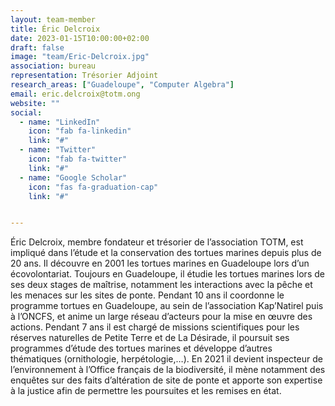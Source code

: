 ```yaml
---
layout: team-member
title: Éric Delcroix 
date: 2023-01-15T10:00:00+02:00
draft: false
image: "team/Eric-Delcroix.jpg"
association: bureau
representation: Trésorier Adjoint
research_areas: ["Guadeloupe", "Computer Algebra"]
email: eric.delcroix@totm.ong
website: ""
social:
  - name: "LinkedIn"
    icon: "fab fa-linkedin"
    link: "#"
  - name: "Twitter"
    icon: "fab fa-twitter"
    link: "#"
  - name: "Google Scholar"
    icon: "fas fa-graduation-cap"
    link: "#"


---
```


Éric Delcroix, membre fondateur et trésorier de l’association TOTM, est impliqué dans l’étude et la conservation des tortues marines depuis plus de 20 ans. Il découvre en 2001 les tortues marines en Guadeloupe lors d’un écovolontariat.  Toujours en Guadeloupe, il étudie les tortues marines lors de ses deux stages de maîtrise, notamment les interactions avec la pêche et les menaces sur les sites de ponte. Pendant 10 ans il coordonne le programme tortues en Guadeloupe, au sein de l’association Kap’Natirel puis à l’ONCFS, et anime un large réseau d’acteurs pour la mise en œuvre des actions. Pendant 7 ans il est chargé de missions scientifiques pour les réserves naturelles de Petite Terre et de La Désirade, il poursuit ses programmes d’étude des tortues marines et développe d’autres thématiques (ornithologie, herpétologie,…).  En 2021 il devient inspecteur de l’environnement à l’Office français de la biodiversité, il mène notamment des enquêtes sur des faits d’altération de site de ponte et apporte son expertise à la justice afin de permettre les poursuites et les remises en état.